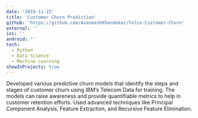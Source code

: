 ```yaml
---
date: '2019-11-15'
title: 'Customer Churn Prediction'
github: 'https://github.com/AvaneeshKhandekar/Telco-Customer-Churn'
external: ''
ios: ''
android: ''
tech:
  - Python
  - Data Science
  - Machine Learning
showInProjects: true
---
```


Developed various predictive churn models that identify the steps and stages of customer churn using IBM’s Telecom Data for training. The models can raise awareness and provide quantifiable metrics to help in customer retention efforts. Used advanced techniques like Principal Component Analysis, Feature Extraction, and Recursive Feature Elimination.
